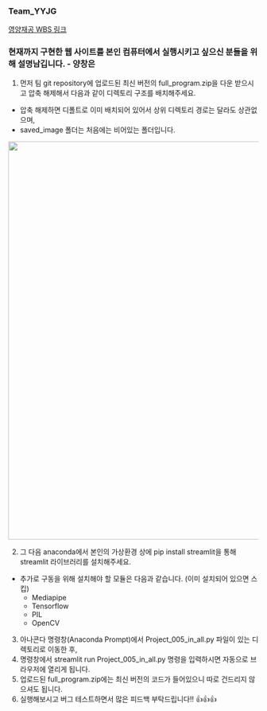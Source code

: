 ### Team_YYJG

[영양재공 WBS 링크](https://docs.google.com/spreadsheets/d/12GQ9VEX7DxRUBWMm0SNXmG4ZrZy0_ye-cy7Ktq7Y-Qo/edit#gid=785598881)


### 현재까지 구현한 웹 사이트를 본인 컴퓨터에서 실행시키고 싶으신 분들을 위해 설명남깁니다. - 양창은

1. 먼저 팀 git repository에 업로드된 최신 버전의 full_program.zip을 다운 받으시고 압축 해제해서 다음과 같이 디렉토리 구조를 배치해주세요.
- 압축 해제하면 디폴트로 이미 배치되어 있어서 상위 디렉토리 경로는 달라도 상관없으며,
- saved_image 폴더는 처음에는 비어있는 폴더입니다.

<img src = 'https://user-images.githubusercontent.com/104478650/185074052-e7f2dd23-63a0-4ec8-9b32-01adffd4a90e.jpg' width = '800'>

2. 그 다음 anaconda에서 본인의 가상환경 상에 pip install streamlit을 통해 streamlit 라이브러리를 설치해주세요.
  - 추가로 구동을 위해 설치해야 할 모듈은 다음과 같습니다. (이미 설치되어 있으면 스킵)
    - Mediapipe
    - Tensorflow
    - PIL
    - OpenCV

3. 아나콘다 명령창(Anaconda Prompt)에서 Project_005_in_all.py 파일이 있는 디렉토리로 이동한 후,
4. 명령창에서 streamlit run Project_005_in_all.py 명령을 입력하시면 자동으로 브라우저에 열리게 됩니다.
5. 업로드된 full_program.zip에는 최신 버전의 코드가 들어있으니 따로 건드리지 않으셔도 됩니다.
6. 실행해보시고 버그 테스트하면서 많은 피드백 부탁드립니다!! 👍👍👍
